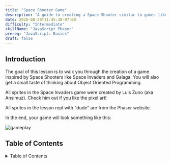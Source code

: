 ```yaml
---
title: "Space Shooter Game"
description: "A guide to creating a Space Shooter similar to games like Space Invaders and Galaga"
date: 2020-08-20T11:45:38-07:00
difficulty: "Intermediate"
skillName: "JavaScript Phaser"
prereq: "JavaScript: Basics"
draft: false
---
```


## Introduction

The goal of this lesson is to walk you through the creation of a game inspired by Space Shooters like Space Invaders and Galaga. You will also get a small taste of thinking about Object Oriented Programming.

All sprites in the Space Invaders game were created by Luis Zuno (aka Ansimuz). Check him out if you like the pixel art!

All sprites in the lesson repl with "dude" are from the Phaser website.

In the end, your game will look something like this:

![gameplay](./media/game-demo.gif)

## Table of Contents

<details close>
<summary>Table of Contents</summary>
{{% children /%}}
</details>